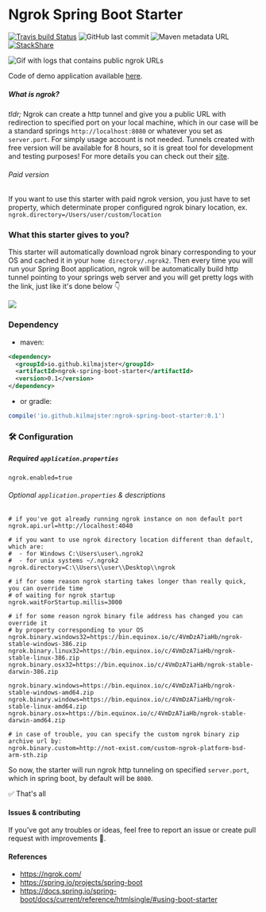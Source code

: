 # Ngrok Spring Boot Starter
[![Travis build Status](https://img.shields.io/travis/kilmajster/ngrok-spring-boot-starter/master.svg?logo=travis&style=flat-square)](https://travis-ci.org/kilmajster/ngrok-spring-boot-starter)
![GitHub last commit](https://img.shields.io/github/last-commit/kilmajster/ngrok-spring-boot-starter.svg?style=flat-square)
![Maven metadata URL](https://img.shields.io/maven-metadata/v?metadataUrl=http%3A%2F%2Fcentral.maven.org%2Fmaven2%2Fio%2Fgithub%2Fkilmajster%2Fngrok-spring-boot-starter%2Fmaven-metadata.xml&style=flat-square)
[![StackShare](https://img.shields.io/badge/tech-stack-0690fa.svg?style=flat-square)](https://stackshare.io/createam-labs/ngrok-spring-boot-starter)

![Gif with logs that contains public ngrok URLs](https://raw.githubusercontent.com/kilmajster/ngrok-spring-boot-starter/master/ngrok.gif)

Code of demo application available [here](https://github.com/kilmajster/demo).

##### What is ngrok?
*tldr;* Ngrok can create a http tunnel and give you a public URL with redirection to 
specified port on your local machine, which in our case will be a standard springs `http://localhost:8080` 
or whatever you set as `server.port`. For simply usage account is not needed. Tunnels created with 
free version will be available for 8 hours, so it is great tool for development and testing purposes! 
For more details you can check out their [site](https://ngrok.com/).

###### Paid version
If you want to use this starter with paid ngrok version, you just have to set property, which determinate proper 
configured ngrok binary location, ex. ```ngrok.directory=/Users/user/custom/location```

### What this starter gives to you?
This starter will automatically download ngrok binary corresponding to your OS and cached it in 
your ```home directory/.ngrok2```. Then every time you will run your Spring Boot application, ngrok will 
be automatically build http tunnel pointing to your springs web server and you will get pretty logs 
with the link, just like it's done below 👇

![](https://raw.githubusercontent.com/kilmajster/ngrok-spring-boot-starter/master/demo.png)


### Dependency
- maven:
```xml
<dependency>
  <groupId>io.github.kilmajster</groupId>
  <artifactId>ngrok-spring-boot-starter</artifactId>
  <version>0.1</version>
</dependency>
```

- or gradle:
```groovy
compile('io.github.kilmajster:ngrok-spring-boot-starter:0.1')
````

### 🛠 Configuration 
##### Required ```application.properties```
```properties
ngrok.enabled=true
```

###### Optional ```application.properties``` & descriptions
```
# if you've got already running ngrok instance on non default port
ngrok.api.url=http://localhost:4040

# if you want to use ngrok directory location different than default, which are:
#  - for Windows C:\Users\user\.ngrok2
#  - for unix systems ~/.ngrok2
ngrok.directory=C:\\Users\\user\\Desktop\\ngrok

# if for some reason ngrok starting takes longer than really quick, you can override time 
# of waiting for ngrok startup
ngrok.waitForStartup.millis=3000

# if for some reason ngrok binary file address has changed you can override it 
# by property corresponding to your OS
ngrok.binary.windows32=https://bin.equinox.io/c/4VmDzA7iaHb/ngrok-stable-windows-386.zip
ngrok.binary.linux32=https://bin.equinox.io/c/4VmDzA7iaHb/ngrok-stable-linux-386.zip
ngrok.binary.osx32=https://bin.equinox.io/c/4VmDzA7iaHb/ngrok-stable-darwin-386.zip

ngrok.binary.windows=https://bin.equinox.io/c/4VmDzA7iaHb/ngrok-stable-windows-amd64.zip
ngrok.binary.windows=https://bin.equinox.io/c/4VmDzA7iaHb/ngrok-stable-linux-amd64.zip
ngrok.binary.osx=https://bin.equinox.io/c/4VmDzA7iaHb/ngrok-stable-darwin-amd64.zip

# in case of trouble, you can specify the custom ngrok binary zip archive url by:
ngrok.binary.custom=http://not-exist.com/custom-ngrok-platform-bsd-arm-sth.zip
```

So now, the starter will run ngrok http tunneling on specified `server.port`, which in spring boot, by default will be `8080`.  

✅ That's all

#### Issues & contributing
If you've got any troubles or ideas, feel free to report an issue or create pull request with improvements 🙂.

#### References
 - https://ngrok.com/
 - https://spring.io/projects/spring-boot
 - https://docs.spring.io/spring-boot/docs/current/reference/htmlsingle/#using-boot-starter


